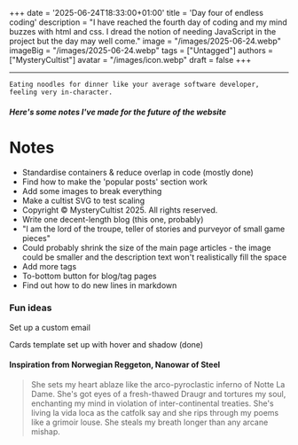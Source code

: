 +++
date = '2025-06-24T18:33:00+01:00'
title = 'Day four of endless coding'
description = "I have reached the fourth day of coding and my mind buzzes with html and css. I dread the notion of needing JavaScript in the project but the day may well come."
image = "/images/2025-06-24.webp"
imageBig = "/images/2025-06-24.webp"
tags = ["Untagged"]
authors = ["MysteryCultist"]
avatar = "/images/icon.webp"
draft = false
+++

---

`Eating noodles for dinner like your average software developer, feeling very in-character.`

##### Here's some notes I've made for the future of the website
# Notes
- Standardise containers & reduce overlap in code (mostly done)
- Find how to make the 'popular posts' section work
- Add some images to break everything
- Make a cultist SVG to test scaling
- Copyright © MysteryCultist 2025. All rights reserved.
- Write one decent-length blog (this one, probably)
- "I am the lord of the troupe, teller of stories and purveyor of small game pieces"
- Could probably shrink the size of the main page articles - the image could be smaller and the description text won't realistically fill the space
- Add more tags
- To-bottom button for blog/tag pages
- Find out how to do new lines in markdown

### Fun ideas
Set up a custom email


Cards template set up with hover and shadow (done)


#### Inspiration from Norwegian Reggeton, Nanowar of Steel
> She sets my heart ablaze like the arco-pyroclastic inferno of Notte La Dame. She's got eyes of a fresh-thawed Draugr and tortures my soul, enchanting my mind in violation of inter-continental treaties. She's living la vida loca as the catfolk say and she rips through my poems like a grimoir louse. She steals my breath longer than any arcane mishap.